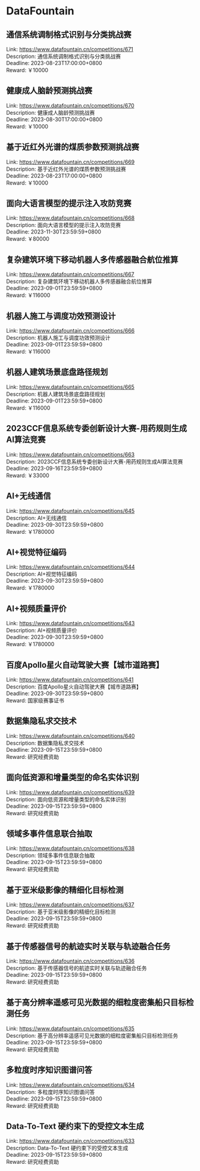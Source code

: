 # DataFountain



## 通信系统调制格式识别与分类挑战赛

Link: https://www.datafountain.cn/competitions/671  
Description: 通信系统调制格式识别与分类挑战赛  
Deadline: 2023-08-23T17:00:00+0800  
Reward: ￥10000  


## 健康成人脑龄预测挑战赛

Link: https://www.datafountain.cn/competitions/670  
Description: 健康成人脑龄预测挑战赛  
Deadline: 2023-08-30T17:00:00+0800  
Reward: ￥10000  


## 基于近红外光谱的煤质参数预测挑战赛

Link: https://www.datafountain.cn/competitions/669  
Description: 基于近红外光谱的煤质参数预测挑战赛  
Deadline: 2023-08-23T17:00:00+0800  
Reward: ￥10000  


## 面向大语言模型的提示注入攻防竞赛

Link: https://www.datafountain.cn/competitions/668  
Description: 面向大语言模型的提示注入攻防竞赛  
Deadline: 2023-11-30T23:59:59+0800  
Reward: ￥80000  


## 复杂建筑环境下移动机器人多传感器融合航位推算

Link: https://www.datafountain.cn/competitions/667  
Description: 复杂建筑环境下移动机器人多传感器融合航位推算  
Deadline: 2023-09-01T23:59:59+0800  
Reward: ￥116000  


## 机器人施工与调度功效预测设计

Link: https://www.datafountain.cn/competitions/666  
Description: 机器人施工与调度功效预测设计  
Deadline: 2023-09-01T23:59:59+0800  
Reward: ￥116000  


## 机器人建筑场景底盘路径规划

Link: https://www.datafountain.cn/competitions/665  
Description: 机器人建筑场景底盘路径规划  
Deadline: 2023-09-01T23:59:59+0800  
Reward: ￥116000  


## 2023CCF信息系统专委创新设计大赛-用药规则生成AI算法竞赛

Link: https://www.datafountain.cn/competitions/663  
Description: 2023CCF信息系统专委创新设计大赛-用药规则生成AI算法竞赛  
Deadline: 2023-09-16T23:59:59+0800  
Reward: ￥33000  


## AI+无线通信

Link: https://www.datafountain.cn/competitions/645  
Description: AI+无线通信  
Deadline: 2023-09-30T23:59:59+0800  
Reward: ￥1780000  


## AI+视觉特征编码

Link: https://www.datafountain.cn/competitions/644  
Description: AI+视觉特征编码  
Deadline: 2023-09-30T23:59:59+0800  
Reward: ￥1780000  


## AI+视频质量评价

Link: https://www.datafountain.cn/competitions/643  
Description: AI+视频质量评价  
Deadline: 2023-09-30T23:59:59+0800  
Reward: ￥1780000  


## 百度Apollo星火自动驾驶大赛【城市道路赛】

Link: https://www.datafountain.cn/competitions/641  
Description: 百度Apollo星火自动驾驶大赛【城市道路赛】  
Deadline: 2023-09-30T23:59:59+0800  
Reward: 国家级赛事证书  


## 数据集隐私求交技术

Link: https://www.datafountain.cn/competitions/640  
Description: 数据集隐私求交技术  
Deadline: 2023-09-15T23:59:59+0800  
Reward: 研究经费资助  


## 面向低资源和增量类型的命名实体识别

Link: https://www.datafountain.cn/competitions/639  
Description: 面向低资源和增量类型的命名实体识别  
Deadline: 2023-09-15T23:59:59+0800  
Reward: 研究经费资助  


## 领域多事件信息联合抽取

Link: https://www.datafountain.cn/competitions/638  
Description: 领域多事件信息联合抽取  
Deadline: 2023-09-15T23:59:59+0800  
Reward: 研究经费资助  


## 基于亚米级影像的精细化目标检测

Link: https://www.datafountain.cn/competitions/637  
Description: 基于亚米级影像的精细化目标检测  
Deadline: 2023-09-15T23:59:59+0800  
Reward: 研究经费资助  


## 基于传感器信号的航迹实时关联与轨迹融合任务

Link: https://www.datafountain.cn/competitions/636  
Description: 基于传感器信号的航迹实时关联与轨迹融合任务  
Deadline: 2023-09-15T23:59:59+0800  
Reward: 研究经费资助  


## 基于高分辨率遥感可见光数据的细粒度密集船只目标检测任务

Link: https://www.datafountain.cn/competitions/635  
Description: 基于高分辨率遥感可见光数据的细粒度密集船只目标检测任务  
Deadline: 2023-09-15T23:59:59+0800  
Reward: 研究经费资助  


## 多粒度时序知识图谱问答

Link: https://www.datafountain.cn/competitions/634  
Description: 多粒度时序知识图谱问答  
Deadline: 2023-09-15T23:59:59+0800  
Reward: 研究经费资助  


## Data-To-Text 硬约束下的受控文本生成

Link: https://www.datafountain.cn/competitions/633  
Description: Data-To-Text 硬约束下的受控文本生成  
Deadline: 2023-09-15T23:59:59+0800  
Reward: 研究经费资助  

